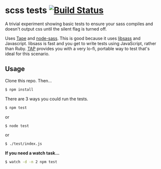 # scss tests [![Build Status](https://travis-ci.org/kavanagh/sass-test-example.png?branch=master)](https://travis-ci.org/kavanagh/sass-test-example)

A trivial experiment showing basic tests to ensure your sass compiles and doesn't output css until the silent flag is turned off.

Uses [Tape](https://github.com/substack/tape) and [node-sass](https://github.com/andrew/node-sass). This is good because it uses [libsass](https://github.com/hcatlin/libsass) and Javascript. libsass is fast and you get to write tests using JavaScript, rather than Ruby. [TAP](http://perlmaven.com/tap-test-anything-protocol) provides you with a very lo-fi, portable way to test that's ideal for this scenario.

## Usage

Clone this repo. Then...

```sh
$ npm install
```

There are 3 ways you could run the tests.

```sh
$ npm test
```
or 

```sh
$ node test
```
or 

```sh
$ ./test/index.js
```

**If you need a watch task...**

```sh
$ watch -d -n 2 npm test
```
